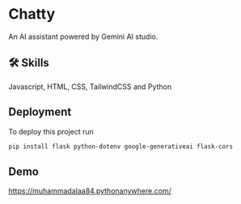 
# Chatty

An AI assistant powered by Gemini AI studio.



## 🛠 Skills
Javascript, HTML, CSS, TailwindCSS and Python


## Deployment

To deploy this project run

```bash
pip install flask python-dotenv google-generativeai flask-cors
```


## Demo

https://muhammadalaa84.pythonanywhere.com/


##
